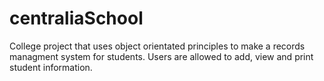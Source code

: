 centraliaSchool
===============

College project that uses object orientated principles to make a records managment system for students.  Users are allowed to add, view and print student information.
